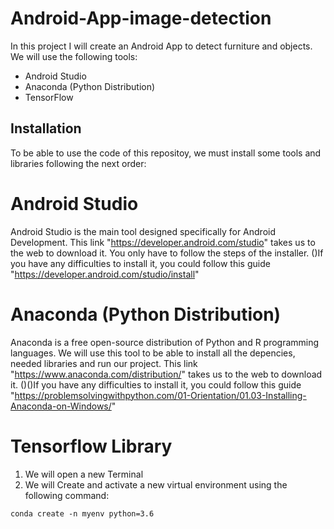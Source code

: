 # Android-App-image-detection
In this project I will create an Android App to detect furniture and objects.
We will use the following tools:
* Android Studio
* Anaconda (Python Distribution)
* TensorFlow

## Installation
To be able to use the code of this repositoy, we must install some tools and libraries following the next order:

# Android Studio
Android Studio is the main tool designed specifically for Android Development.
This link "https://developer.android.com/studio" takes us to the web to download it. You only have to follow the steps of the installer.
()If you have any difficulties to install it, you could follow this guide "https://developer.android.com/studio/install"

# Anaconda (Python Distribution)
Anaconda is a free open-source distribution of Python and R programming languages. We will use this tool to be able to install all the depencies, needed libraries and run our project.
This link "https://www.anaconda.com/distribution/" takes us to the web to download it.
()()If you have any difficulties to install it, you could follow this guide "https://problemsolvingwithpython.com/01-Orientation/01.03-Installing-Anaconda-on-Windows/"

# Tensorflow Library
1) We will open a new Terminal
2) We will Create and activate a new virtual environment using the following command:
```
conda create -n myenv python=3.6
```
